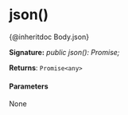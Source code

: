 # json()




{@inheritdoc Body.json}

**Signature:** _public json(): Promise<any>;_

**Returns**: `Promise<any>`





#### Parameters
None


